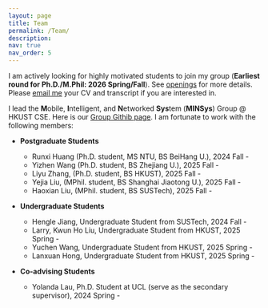 ```yaml
---
layout: page
title: Team
permalink: /Team/
description: 
nav: true
nav_order: 5
---
```


I am actively looking for highly motivated students to join my group (**Earliest round for Ph.D./M.Phil: 2026 Spring/Fall**). See [openings](https://xmouyang.github.io/opening/) for more details. Please <a href="mailto:xmouyang@cse.ust.hk">email me</a> your CV and transcript if you are interested in.

I lead the **M**obile, **I**ntelligent, and **N**etworked **Sys**tem (**MINSys**) Group @ HKUST CSE. Here is our [Group Githib page](https://github.com/HKUST-MINSys-Lab). I am fortunate to work with the following members:

- **Postgraduate Students**
    - Runxi Huang (Ph.D. student, MS NTU, BS BeiHang U.), 2024 Fall -
    - Yizhen Wang (Ph.D. student, BS Zhejiang U.), 2025 Fall -
    - Liyu Zhang, (Ph.D. student, BS HKUST), 2025 Fall -
    - Yejia Liu, (MPhil. student, BS Shanghai Jiaotong U.), 2025 Fall -
    - Haoxian Liu, (MPhil. student, BS SUSTech), 2025 Fall -
 
- **Undergraduate Students**
    - Hengle Jiang, Undergraduate Student from SUSTech, 2024 Fall -
    - Larry, Kwun Ho Liu, Undergraduate Student from HKUST, 2025 Spring -
    - Yuchen Wang, Undergraduate Student from HKUST, 2025 Spring -
    - Lanxuan Hong, Undergraduate Student from HKUST, 2025 Spring -


- **Co-advising Students**
    - Yolanda Lau, Ph.D. Student at UCL (serve as the secondary supervisor), 2024 Spring -
